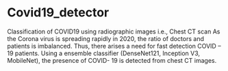 # Covid19_detector
Classification of COVID19 using radiographic images i.e., Chest CT scan
As the Corona virus is spreading rapidly in 2020, the ratio of doctors and patients is imbalanced. Thus, there arises a need for fast detection COVID – 19 patients. Using a ensemble classifier (DenseNet121, Inception V3, MobileNet), the presence of COVID- 19 is detected from chest CT images.
